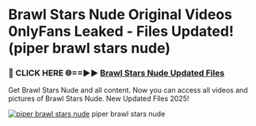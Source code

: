 # Brawl Stars Nude Original Videos 0nlyFans Leaked - Files Updated! (piper brawl stars nude)

<h3>🔴 CLICK HERE 🌐==►► <a href="https://tinyurl.com/2p9ay9w9" rel="nofollow">Brawl Stars Nude Updated Files</a></h3>

Get Brawl Stars Nude and all content. Now you can access all videos and pictures of Brawl Stars Nude. New Updated Files 2025!

[![piper brawl stars nude](https://i.imgur.com/KQgVmj3.gif)](https://tinyurl.com/2p9ay9w9)
piper brawl stars nude